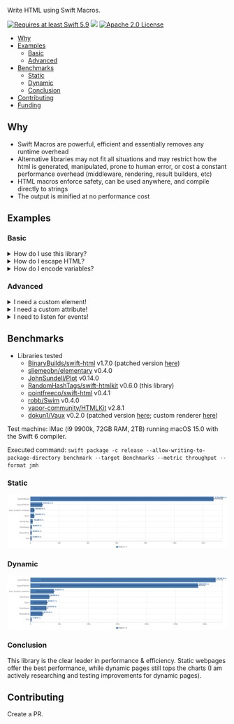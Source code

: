 Write HTML using Swift Macros.

<a href="https://swift.org"><img src="https://img.shields.io/badge/Swift-5.9+-orange" alt="Requires at least Swift 5.9"></a> <img src="https://img.shields.io/badge/Platforms-Any-gold"> <a href="https://github.com/RandomHashTags/swift-htmlkit/blob/main/LICENSE"><img src="https://img.shields.io/badge/License-Apache_2.0-blue" alt="Apache 2.0 License">

- [Why](#why)
- [Examples](#examples)
  - [Basic](#basic)
  - [Advanced](#advanced)
- [Benchmarks](#benchmarks)
  - [Static](#static)
  - [Dynamic](#dynamic)
  - [Conclusion](#conclusion)
- [Contributing](#contributing)
- [Funding](#funding)

## Why
- Swift Macros are powerful, efficient and essentially removes any runtime overhead
- Alternative libraries may not fit all situations and may restrict how the html is generated, manipulated, prone to human error, or cost a constant performance overhead (middleware, rendering, result builders, etc)
- HTML macros enforce safety, can be used anywhere, and compile directly to strings
- The output is minified at no performance cost
## Examples
### Basic
<details>
<summary>How do I use this library?</summary>

Syntax: `#<html element>(attributes: [], <element specific attributes>: V?, _ innerHTML: ExpressibleByStringLiteral...)`
#### Examples

```swift
// <div class="dark"><p>Macros are beautiful</p></div>
#div(attributes: [.class(["dark"])],
    #p("Macros are beautiful")
)

// <a href="https://github.com/RandomHashTags/litleagues" target="_blank"></a>
#a(href: "https://github.com/RandomHashTags/litleagues", target: ._blank)

// <input id="funny-number" max="420" min="69" name="funny_number" step="1" type="number" value="69">
#input(
    attributes: [.id("funny-number")],
    max: 420,
    min: 69,
    name: "funny_number",
    step: 1,
    type: .number,
    value: "69"
)

// html example
let test:String = #html(
    #body(
        #div(
            attributes: [
                .class(["dark-mode", "row"]),
                .draggable(.false),
                .hidden(.true),
                .inputmode(.email),
                .title("Hey, you're pretty cool")
            ],
            "Random text",
            #div(),
            #a(
                #div(
                    #abbr()
                ),
                #address()
            ),
            #div(),
            #button(disabled: true),
            #video(autoplay: true, controls: false, preload: .auto, src: "https://github.com/RandomHashTags/litleagues", width: .centimeters(1)),
        )
    )
)
```
</details>

<details>
<summary>How do I escape HTML?</summary>

The output automatically escapes html characters **known only at compile time**.


If you know the data **at compile time** (and not working with HTML macros):
- `#escapeHTML()` macro

If you're working with **runtime** data:
- `<string>.escapeHTML(escapeAttributes:)`
  - mutates `self` escaping HTML and, optionally, attribute characters
- `<string>.escapeHTMLAttributes()`
  - mutates `self` escaping only attribute characters
- `<string>.escapingHTML(escapeAttributes:)`
  - creates a copy of `self` escaping HTML and, optionally, attribute characters
- `<string>.escapingHTMLAttributes()`
  - creates a copy of `self` escaping only attribute characters

</details>

<details>
<summary>How do I encode variables?</summary>

Using String Interpolation.

> You will get a compiler warning saying *interpolation may introduce raw HTML*.
> 
> Its up to you whether or not to suppress this warning or escape the HTML at runtime using an method described above.

#### Example
```swift
let string:String = "any string value", integer:Int = -69, float:Float = 3.14159

// ✅ DO
let _:String = #p("\(string); \(integer); \(float)")
let _:String = #p("\(string)", "; ", String(describing: integer), "; ", float.description)

// ❌ DON'T; compiler error: String Interpolation required
let integer_string:String = String(describing: integer), float_string:String = String(describing: float)
let _:String = #p(string, "; ", integer_string, "; ", float_string)

```

</details>

### Advanced
<details>
<summary>I need a custom element!</summary>

Use the `#custom(tag:isVoid:attributes:innerHTML:)` macro.
#### Example
We want to show the [Apple Pay button](https://developer.apple.com/documentation/apple_pay_on_the_web/displaying_apple_pay_buttons_using_javascript#3783424):
```swift
#custom(tag: "apple-pay-button", isVoid: false, attributes: [.custom("buttonstyle", "black"), .custom("type", "buy"), .custom("locale", "el-GR")])
```
becomes
```html
<apple-pay-button buttonstyle="black" type="buy" locale="el-GR"></apple-pay-button>
```

</details>

<details>
<summary>I need a custom attribute!</summary>

Use `HTMLElementAttribute.custom(id:value:)`
#### Example
We want to show the [Apple Pay button](https://developer.apple.com/documentation/apple_pay_on_the_web/displaying_apple_pay_buttons_using_javascript#3783424):
```swift
#custom(tag: "apple-pay-button", isVoid: false, attributes: [.custom("buttonstyle", "black"), .custom("type", "buy"), .custom("locale", "el-GR")])
```
becomes
```html
<apple-pay-button buttonstyle="black" type="buy" locale="el-GR"></apple-pay-button>
```

</details>

<details>
<summary>I need to listen for events!</summary>

> <strong>WARNING</strong>
>
> Inline event handlers are an outdated way to handle events.
>
> General consensus considers this \"bad practice\" and you shouldn't mix your HTML and JavaScript.
>
> This remains deprecated to encourage use of other techniques.
>
> Learn more at https://developer.mozilla.org/en-US/docs/Learn/JavaScript/Building_blocks/Events#inline_event_handlers_—_dont_use_these.

Use the `HTMLElementAttribute.event(<type>, "<value>")`.
#### Example
```swift
#div(attributes: [.event(.click, "doThing()"), .event(.change, "doAnotherThing()")])
```
</details>

## Benchmarks
- Libraries tested
  - [BinaryBuilds/swift-html](https://github.com/BinaryBirds/swift-html) v1.7.0 (patched version [here](https://github.com/RandomHashTags/fork-bb-swift-html))
  - [sliemeobn/elementary](https://github.com/sliemeobn/elementary) v0.4.0
  - [JohnSundell/Plot](https://github.com/JohnSundell/Plot) v0.14.0
  - [RandomHashTags/swift-htmlkit](https://github.com/RandomHashTags/swift-htmlkit) v0.6.0 (this library)
  - [pointfreeco/swift-html](https://github.com/pointfreeco/swift-html) v0.4.1
  - [robb/Swim](https://github.com/robb/Swim) v0.4.0
  - [vapor-community/HTMLKit](https://github.com/vapor-community/HTMLKit) v2.8.1
  - [dokun1/Vaux](https://github.com/dokun1/Vaux) v0.2.0 (patched version [here](https://github.com/RandomHashTags/fork-Vaux); custom renderer [here](https://github.com/RandomHashTags/swift-htmlkit/blob/main/Benchmarks/Benchmarks/Vaux/Vaux.swift))

Test machine: iMac (i9 9900k, 72GB RAM, 2TB) running macOS 15.0 with the Swift 6 compiler.

Executed command: `swift package -c release --allow-writing-to-package-directory benchmark --target Benchmarks --metric throughput --format jmh`

### Static
<img src="Benchmarks/img/throughput_static.png">

### Dynamic
<img src="Benchmarks/img/throughput_dynamic.png">

### Conclusion
This library is the clear leader in performance & efficiency. Static webpages offer the best performance, while dynamic pages still tops the charts (I am actively researching and testing improvements for dynamic pages).

## Contributing
Create a PR.